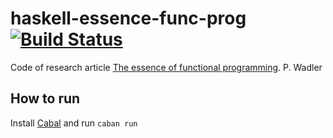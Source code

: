 # haskell-essence-func-prog [![Build Status](https://travis-ci.org/zouzias/haskell-essence-func-prog.svg?branch=variation-one)](https://travis-ci.org/zouzias/haskell-essence-func-prog)

Code of research article [The essence of functional programming](https://doi.org/10.1145/143165.143169). P. Wadler

## How to run
Install [Cabal](https://www.haskell.org/cabal/) and run `caban run`
